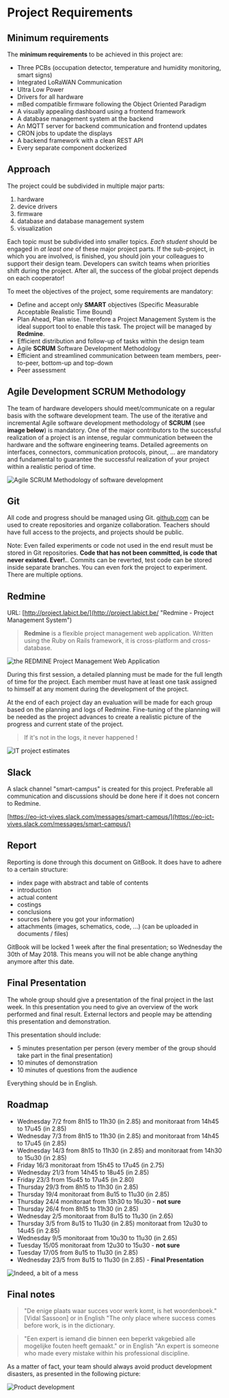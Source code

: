# Project Requirements

## Minimum requirements

The **minimum requirements** to be achieved in this project are:

* Three PCBs (occupation detector, temperature and humidity monitoring, smart signs)
 * Integrated LoRaWAN Communication
 * Ultra Low Power
* Drivers for all hardware
* mBed compatible firmware following the Object Oriented Paradigm
* A visually appealing dashboard using a frontend framework
* A database management system at the backend
* An MQTT server for backend communication and frontend updates
* CRON jobs to update the displays
* A backend framework with a clean REST API
* Every separate component dockerized

## Approach

The project could be subdivided in multiple major parts:

1. hardware
2. device drivers
3. firmware
4. database and database management system
5. visualization

Each topic must be subdivided into smaller topics. _Each student_ should be engaged in _at least one_ of these major project parts. If the sub-project, in which you are involved, is finished, you should join your colleagues to support their design team. Developers can switch teams when priorities shift during the project. After all, the success of the global project depends on each cooperator!

To meet the objectives of the project, some requirements are mandatory:

* Define and accept only **SMART** objectives \(Specific Measurable Acceptable Realistic Time Bound\)
* Plan Ahead, Plan wise. Therefore a Project Management System is the ideal support tool to enable this task. The project will be managed by **Redmine**.
* Efficient distribution and follow-up of tasks within the design team
* Agile **SCRUM** Software Development Methodology
* Efficient and streamlined communication between team members, peer-to-peer, bottom-up and top-down
* Peer assessment

## Agile Development SCRUM Methodology

The team of hardware developers should meet/communicate on a regular basis with the software development team. The use of the iterative and incremental Agile software development methodology of **SCRUM** \(see **image below**\) is mandatory. One of the major contributors to the successful realization of a project is an intense, regular communication between the hardware and the software engineering teams. Detailed agreements on interfaces, connectors, communication protocols, pinout, ... are mandatory and fundamental to guarantee the successful realization of your project within a realistic period of time.

![Agile SCRUM Methodology of software development](img/SCRUM.jpg)

## Git

All code and progress should be managed using Git. [github.com](https://github.com) can be used to create repositories and organize collaboration. Teachers should have full access to the projects, and projects should be public.

Note: Even failed experiments or code not used in the end result must be stored in Git repositories. **Code that has not been committed, is code that never existed. Ever!.**. Commits can be reverted, test code can be stored inside separate branches. You can even fork the project to experiment. There are multiple options.

## Redmine

URL: [http://project.labict.be/](http://project.labict.be/ "Redmine - Project Management System")

> **Redmine** is a flexible project management web application. Written using the Ruby on Rails framework, it is cross-platform and cross-database.

![the REDMINE Project Management Web Application](img/redmine2.jpg)

During this first session, a detailed planning must be made for the full length of time for the project. Each member must have at least one task assigned to himself at any moment during the development of the project.

At the end of each project day an evaluation will be made for each group based on the planning and logs of Redmine. Fine-tuning of the planning will be needed as the project advances to create a realistic picture of the progress and current state of the project.

> If it's not in the logs, it never happened !

![IT project estimates](img/it-project-estimates.jpg)

## Slack

A slack channel "smart-campus" is created for this project. Preferable all communication and discussions should be done here if it does not concern to Redmine.

[https://eo-ict-vives.slack.com/messages/smart-campus/](https://eo-ict-vives.slack.com/messages/smart-campus/)

## Report

Reporting is done through this document on GitBook. It does have to adhere to a certain structure:

* index page with abstract and table of contents
* introduction
* actual content
* costings
* conclusions
* sources \(where you got your information\)
* attachments \(images, schematics, code, ...\) \(can be uploaded in documents / files\)

GitBook will be locked 1 week after the final presentation; so Wednesday the 30th of May 2018. This means you will not be able change anything anymore after this date.

## Final Presentation

The whole group should give a presentation of the final project in the last week. In this presentation you need to give an overview of the work performed and final result. External lectors and people may be attending this presentation and demonstration.

This presentation should include:

* 5 minutes presentation per person (every member of the group should take part in the final presentation)
* 10 minutes of demonstration
* 10 minutes of questions from the audience

Everything should be in English.

## Roadmap

* Wednesday 7/2 from 8h15 to 11h30 (in 2.85) and monitoraat from 14h45 to 17u45 (in 2.85)
* Wednesday 7/3 from 8h15 to 11h30 (in 2.85) and monitoraat from 14h45 to 17u45 (in 2.85)
* Wednesday 14/3 from 8h15 to 11h30 (in 2.85) and monitoraat from 14h30 to 15u30 (in 2.85)
* Friday 16/3 monitoraat from 15h45 to 17u45 (in 2.75)
* Wednesday 21/3 from 14h45 to 18u45 (in 2.85)
* Friday 23/3 from 15u45 to 17u45 (in 2.80)
* Thursday 29/3 from 8h15 to 11h30 (in 2.85)
* Thursday 19/4 monitoraat from 8u15 to 11u30 (in 2.85)
* Thursday 24/4 monitoraat from 13h30 to 16u30 - **not sure**
* Thursday 26/4 from 8h15 to 11h30 (in 2.85)
* Wednesday 2/5 monitoraat from 8u15 to 11u30 (in 2.65)
* Thursday 3/5 from 8u15 to 11u30 (in 2.85) monitoraat from 12u30 to 14u45 (in 2.85)
* Wednesday 9/5 monitoraat from 10u30 to 11u30 (in 2.65)
* Tuesday 15/05 monitoraat from 12u30 to 15u30 - **not sure**
* Tuesday 17/05 from 8u15 to 11u30 (in 2.85)
* Wednesday 23/5 from 8u15 to 11u30 (in 2.85) - **Final Presentation**

![Indeed, a bit of a mess](img/she-said-whaaat_o_192495.jpg)

## Final notes

> "De enige plaats waar succes voor werk komt, is het woordenboek." \[Vidal Sassoon\] or in English "The only place where success comes before work, is in the dictionary.

<!-- How to split these lines? -->

> "Een expert is iemand die binnen een beperkt vakgebied alle mogelijke fouten heeft gemaakt."
> or in English "An expert is someone who made every mistake within his professional discipline.

As a matter of fact, your team should always avoid product development disasters, as presented in the following picture:

![Product development](img/IT.png)
